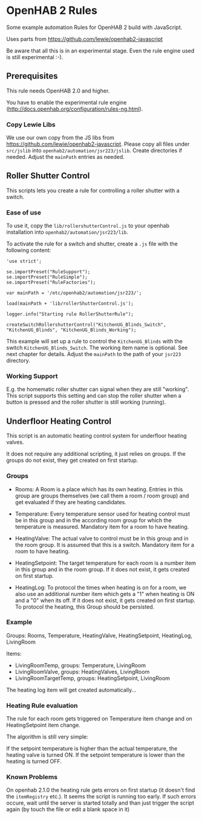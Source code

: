 # OpenHAB 2 Rules
Some example automation Rules for OpenHAB 2 build with JavaScript.

Uses parts from https://github.com/lewie/openhab2-javascript

Be aware that all this is in an experimental stage. Even the rule engine used is still experimental :-). 

## Prerequisites
This rule needs OpenHAB 2.0 and higher.

You have to enable the experimental rule engine (http://docs.openhab.org/configuration/rules-ng.html). 

### Copy Lewie Libs
We use our own copy from the JS libs from https://github.com/lewie/openhab2-javascript.
Please copy all files under `src/jslib` into `openhab2/automation/jsr223/jslib`. 
Create directories if needed. Adjust the `mainPath` entries as needed.

## Roller Shutter Control
This scripts lets you create a rule for controlling a roller shutter with a switch.

### Ease of use
To use it, copy the `lib/rollershutterControl.js` to your openhab installation into `openhab2/automation/jsr223/lib`. 

To activate the rule for a switch and shutter, create a `.js` file with the following content:
    
    'use strict';
    
    se.importPreset("RuleSupport");
    se.importPreset("RuleSimple");
    se.importPreset("RuleFactories");
    
    var mainPath = '/etc/openhab2/automation/jsr223/';
    
    load(mainPath + 'lib/rollerShutterControl.js');
    
    logger.info("Starting rule RollerShutterRule");
    
    createSwitchRollershutterControl("KitchenUG_Blinds_Switch", "KitchenUG_Blinds", "KitchenUG_Blinds_Working");
    
This example will set up a rule to control the `KitchenUG_Blinds` with the switch `KitchenUG_Blinds_Switch`. The working item name is optional. See next chapter for details.
Adjust the `mainPath` to the path of your `jsr223` directory.

### Working Support
E.g. the homematic roller shutter can signal when they are still "working". This script supports this setting and can stop the roller shutter when a button is pressed and the roller shutter is still working (running).

## Underfloor Heating Control
This script is an automatic heating control system for underfloor heating valves. 

It does not require any additional scripting, it just relies on groups.
If the groups do not exist, they get created on first startup.

### Groups
- Rooms: A Room is a place which has its own heating. Entries in this group are groups themselves (we call them a room / room group) and get evaluated if they are heating candidates.

- Temperature: Every temperature sensor used for heating control must be in this group and in the according room group for which the temperature is measured. Mandatory item for a room to have heating.

- HeatingValve: The actual valve to control must be in this group and in the room group. It is assumed that this is a switch. Mandatory item for a room to have heating. 

- HeatingSetpoint: The target temperature for each room is a number item in this group and in the room group. If it does not exist, it gets created on first startup.

- HeatingLog: To protocol the times when heating is on for a room, we also use an additional number item which gets a "1" when heating is ON and a "0" when its off. If it does not exist, it gets created on first startup. To protocol the heating, this Group should be persisted.

### Example
Groups: Rooms, Temperature, HeatingValve, HeatingSetpoint, HeatingLog, LivingRoom

Items:
- LivingRoomTemp, groups: Temperature, LivingRoom
- LivingRoomValve, groups: HeatingValves, LivingRoom
- LivingRoomTargetTemp, groups: HeatingSetpoint, LivingRoom

The heating log item will get created automatically...

### Heating Rule evaluation
The rule for each room gets triggered on Temperature item change and on HeatingSetpoint item change. 

The algorithm is still very simple:

If the setpoint temperature is higher than the actual temperature, the heating valve is turned ON. If the setpoint temperature is lower than the heating is turned OFF.

### Known Problems
On openhab 2.1.0 the heating rule gets errors on first startup (it doesn't find the `itemRegistry` etc.). It seems the script is running too early. 
If such errors occure, wait until the server is started totally and than just trigger the script again (by touch the file or edit a blank space in it)  
